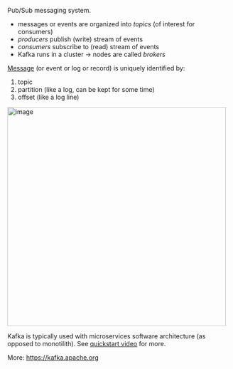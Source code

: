 Pub/Sub messaging system.

* messages or events are organized into *topics* (of interest for consumers)
* *producers* publish (write) stream of events
* *consumers* subscribe to (read) stream of events
* Kafka runs in a cluster -> nodes are called *brokers*

[Message](https://kafka.apache.org/documentation/#messages) (or event or log or record) is uniquely identified by:

1. topic
2. partition (like a log, can be kept for some time)
3. offset (like a log line)

<img width="492" alt="image" src="https://user-images.githubusercontent.com/1047259/151317569-4d669f92-8414-4fa6-9c32-d7f9c3635ad2.png">

Kafka is typically used with microservices software architecture (as opposed to monotilith). See [quickstart video](https://kafka.apache.org/quickstart) for more.

More: https://kafka.apache.org
